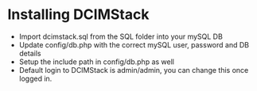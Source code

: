 # Installing DCIMStack

* Import dcimstack.sql from the SQL folder into your mySQL DB
* Update config/db.php with the correct mySQL user, password and DB details
* Setup the include path in config/db.php as well
* Default login to DCIMStack is admin/admin, you can change this once logged in.
